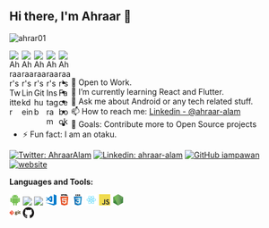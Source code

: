 
## Hi there, I'm Ahraar  👋

<p align="left"> <img src="https://komarev.com/ghpvc/?username=ahrar01&label=Views&color=blue&style=plastic" alt="ahrar01" /> </p>

<a href="https://twitter.com/AhraarAlam">
  <img align="left" alt="Ahraar's Twitter" width="22px" src="https://cdn.jsdelivr.net/npm/simple-icons@v3/icons/twitter.svg" />
</a>
<a href="https://www.linkedin.com/in/ahraar-alam/">
  <img align="left" alt="Ahraar's Linkdein" width="22px" src="https://cdn.jsdelivr.net/npm/simple-icons@v3/icons/linkedin.svg" />
</a>
<a href="https://github.com/ahrar01">
  <img align="left" alt="Ahraar's Github" width="22px" src="https://cdn.jsdelivr.net/npm/simple-icons@v3/icons/github.svg" />
</a>
<a href="https://instagram.com/ahraaralam/">
  <img align="left" alt="Ahraar's Instagram" width="22px" src="https://cdn.jsdelivr.net/npm/simple-icons@v3/icons/instagram.svg" />
</a>
<a href="https://www.facebook.com/ahrar01/">
  <img align="left" alt="Ahraar's Facebook" width="22px" src="https://cdn.jsdelivr.net/npm/simple-icons@v3/icons/facebook.svg" />
</a>


<br/>
<br/>

- 🔭 Open to Work.
- 🌱 I’m currently learning React and Flutter.
- 💬 Ask me about Android or any tech related stuff.
- 📫 How to reach me: [Linkedin - @ahraar-alam](https://www.linkedin.com/in/ahraar-alam/)
- 🥅 Goals: Contribute more to Open Source projects
- ⚡ Fun fact: I am an otaku.

[![Twitter: AhraarAlam](https://img.shields.io/twitter/follow/AhraarAlam?style=social)](https://twitter.com/AhraarAlam)
[![Linkedin: ahraar-alam](https://img.shields.io/badge/-AhraarAlam-blue?style=flat-square&logo=Linkedin&logoColor=white&link=https://www.linkedin.com/in/ahraar-alam/)](https://www.linkedin.com/in/ahraar-alam/)
[![GitHub iampawan](https://img.shields.io/github/followers/ahrar01?label=follow&style=social)](https://github.com/ahrar01)
[![website](https://img.shields.io/badge/PortfolioWebsite-ahraar.netlify.com-2648ff?style=flat-square&logo=google-chrome)](http://ahraar.netlify.com/)


**Languages and Tools:**  

<code><img height="20" src="https://raw.githubusercontent.com/github/explore/80688e429a7d4ef2fca1e82350fe8e3517d3494d/topics/android/android.png"></code>
<code><img height="20" src="https://cdn.jsdelivr.net/npm/programming-languages-logos/src/kotlin/kotlin.png"></code>
<code><img height="20" src="https://cdn.jsdelivr.net/npm/programming-languages-logos/src/java/java.png"></code>
<code><img height="20" src="https://raw.githubusercontent.com/github/explore/80688e429a7d4ef2fca1e82350fe8e3517d3494d/topics/visual-studio-code/visual-studio-code.png"></code>
<code><img height="20" src="https://raw.githubusercontent.com/github/explore/80688e429a7d4ef2fca1e82350fe8e3517d3494d/topics/html/html.png"></code>
<code><img height="20" src="https://raw.githubusercontent.com/github/explore/80688e429a7d4ef2fca1e82350fe8e3517d3494d/topics/css/css.png"></code>
<code><img height="20" src="https://raw.githubusercontent.com/github/explore/80688e429a7d4ef2fca1e82350fe8e3517d3494d/topics/react/react.png"></code>
<code><img height="20" src="https://raw.githubusercontent.com/github/explore/80688e429a7d4ef2fca1e82350fe8e3517d3494d/topics/javascript/javascript.png"></code>
<code><img height="20" src="https://raw.githubusercontent.com/github/explore/80688e429a7d4ef2fca1e82350fe8e3517d3494d/topics/nodejs/nodejs.png"></code>    
<code><img height="20" src="https://raw.githubusercontent.com/github/explore/80688e429a7d4ef2fca1e82350fe8e3517d3494d/topics/git/git.png"></code>
<code><img height="20" src="https://raw.githubusercontent.com/github/explore/78df643247d429f6cc873026c0622819ad797942/topics/github/github.png"></code>


